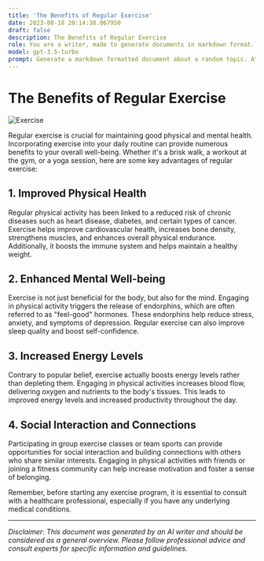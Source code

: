 ```yaml
---
title: 'The Benefits of Regular Exercise'
date: 2023-08-18 20:14:38.067950
draft: false
description: The Benefits of Regular Exercise
role: You are a writer, made to generate documents in markdown format. It is very important that all of the documents you generate are in valid markdown format.
model: gpt-3.5-turbo
prompt: Generate a markdown formatted document about a random topic. At the bottom, include a disclaimer explaining that the document was generated by you. The first line of the document should be the title. Make sure that the entire document is in proper markdown format, using a mix of various tags to make the document visually appealing.
---
```


# The Benefits of Regular Exercise

![Exercise](https://example.com/exercise.jpg)

Regular exercise is crucial for maintaining good physical and mental health. Incorporating exercise into your daily routine can provide numerous benefits to your overall well-being. Whether it's a brisk walk, a workout at the gym, or a yoga session, here are some key advantages of regular exercise:

## 1. Improved Physical Health

Regular physical activity has been linked to a reduced risk of chronic diseases such as heart disease, diabetes, and certain types of cancer. Exercise helps improve cardiovascular health, increases bone density, strengthens muscles, and enhances overall physical endurance. Additionally, it boosts the immune system and helps maintain a healthy weight.

## 2. Enhanced Mental Well-being

Exercise is not just beneficial for the body, but also for the mind. Engaging in physical activity triggers the release of endorphins, which are often referred to as "feel-good" hormones. These endorphins help reduce stress, anxiety, and symptoms of depression. Regular exercise can also improve sleep quality and boost self-confidence.

## 3. Increased Energy Levels

Contrary to popular belief, exercise actually boosts energy levels rather than depleting them. Engaging in physical activities increases blood flow, delivering oxygen and nutrients to the body's tissues. This leads to improved energy levels and increased productivity throughout the day.

## 4. Social Interaction and Connections

Participating in group exercise classes or team sports can provide opportunities for social interaction and building connections with others who share similar interests. Engaging in physical activities with friends or joining a fitness community can help increase motivation and foster a sense of belonging.

Remember, before starting any exercise program, it is essential to consult with a healthcare professional, especially if you have any underlying medical conditions.

---

*Disclaimer: This document was generated by an AI writer and should be considered as a general overview. Please follow professional advice and consult experts for specific information and guidelines.*

